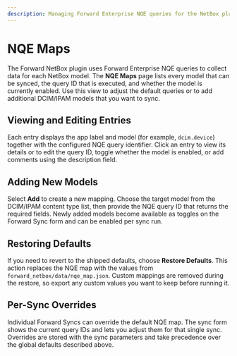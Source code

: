```yaml
---
description: Managing Forward Enterprise NQE queries for the NetBox plugin.
---
```


# NQE Maps

The Forward NetBox plugin uses Forward Enterprise NQE queries to collect data for each NetBox model. The **NQE Maps** page lists every model that can be synced, the query ID that is executed, and whether the model is currently enabled. Use this view to adjust the default queries or to add additional DCIM/IPAM models that you want to sync.

## Viewing and Editing Entries

Each entry displays the app label and model (for example, `dcim.device`) together with the configured NQE query identifier. Click an entry to view its details or to edit the query ID, toggle whether the model is enabled, or add comments using the description field.

## Adding New Models

Select **Add** to create a new mapping. Choose the target model from the DCIM/IPAM content type list, then provide the NQE query ID that returns the required fields. Newly added models become available as toggles on the Forward Sync form and can be enabled per sync run.

## Restoring Defaults

If you need to revert to the shipped defaults, choose **Restore Defaults**. This action replaces the NQE map with the values from `forward_netbox/data/nqe_map.json`. Custom mappings are removed during the restore, so export any custom values you want to keep before running it.

## Per-Sync Overrides

Individual Forward Syncs can override the default NQE map. The sync form shows the current query IDs and lets you adjust them for that single sync. Overrides are stored with the sync parameters and take precedence over the global defaults described above.
